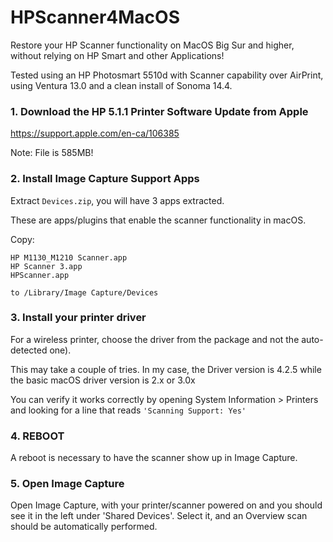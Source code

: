 # HPScanner4MacOS
Restore your HP Scanner functionality on MacOS Big Sur and higher, without relying on HP Smart and other Applications!

Tested using an HP Photosmart 5510d with Scanner capability over AirPrint, using Ventura 13.0 and a clean install of Sonoma 14.4.

### 1. Download the HP 5.1.1 Printer Software Update from Apple
https://support.apple.com/en-ca/106385

Note: File is 585MB!

### 2. Install Image Capture Support Apps
Extract ```Devices.zip```, you will have 3 apps extracted.

These are apps/plugins that enable the scanner functionality in macOS.

Copy:
```
HP M1130_M1210 Scanner.app
HP Scanner 3.app
HPScanner.app

to /Library/Image Capture/Devices
```
### 3. Install your printer driver
For a wireless printer, choose the driver from the package and not the auto-detected one).

This may take a couple of tries. In my case, the Driver version is 4.2.5 while the basic macOS driver version is 2.x or 3.0x

You can verify it works correctly by opening System Information > Printers and looking for a line that reads ```'Scanning Support: Yes'```

### 4. REBOOT
A reboot is necessary to have the scanner show up in Image Capture.

### 5. Open Image Capture
Open Image Capture, with your printer/scanner powered on and you should see it in the left under 'Shared Devices'. 
Select it, and an Overview scan should be automatically performed. 

